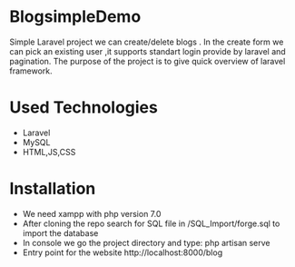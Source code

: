 # BlogsimpleDemo
Simple Laravel project we can create/delete blogs .
In the create form we can pick an existing user ,it supports standart login provide by laravel and pagination.
The purpose of the project is to give quick overview of laravel framework.
# Used Technologies
- Laravel
- MySQL
- HTML,JS,CSS
# Installation 
- We need xampp with php version 7.0 
- After cloning the repo search for SQL file in /SQL_Import/forge.sql to import the database
- In console we go the project directory and type: php artisan serve
- Entry point for the website http://localhost:8000/blog

